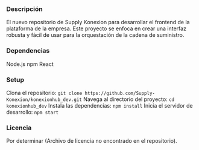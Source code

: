 ### Descripción
El nuevo repositorio de Supply Konexion para desarrollar el frontend de la plataforma de la empresa. Este proyecto se enfoca en crear una interfaz robusta y fácil de usar para la orquestación de la cadena de suministro.
### Dependencias
Node.js
npm
React
### Setup
Clona el repositorio:
```git clone https://github.com/Supply-Konexion/konexionhub_dev.git```
Navega al directorio del proyecto:
```cd konexionhub_dev```
Instala las dependencias:
```npm install```
Inicia el servidor de desarrollo:
```npm start```
### Licencia
Por determinar (Archivo de licencia no encontrado en el repositorio).
